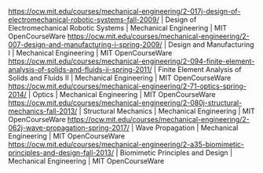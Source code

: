 https://ocw.mit.edu/courses/mechanical-engineering/2-017j-design-of-electromechanical-robotic-systems-fall-2009/ | Design of Electromechanical Robotic Systems | Mechanical Engineering | MIT OpenCourseWare
https://ocw.mit.edu/courses/mechanical-engineering/2-007-design-and-manufacturing-i-spring-2009/ | Design and Manufacturing I | Mechanical Engineering | MIT OpenCourseWare
https://ocw.mit.edu/courses/mechanical-engineering/2-094-finite-element-analysis-of-solids-and-fluids-ii-spring-2011/ | Finite Element Analysis of Solids and Fluids II | Mechanical Engineering | MIT OpenCourseWare
https://ocw.mit.edu/courses/mechanical-engineering/2-71-optics-spring-2014/ | Optics | Mechanical Engineering | MIT OpenCourseWare
https://ocw.mit.edu/courses/mechanical-engineering/2-080j-structural-mechanics-fall-2013/ | Structural Mechanics | Mechanical Engineering | MIT OpenCourseWare
https://ocw.mit.edu/courses/mechanical-engineering/2-062j-wave-propagation-spring-2017/ | Wave Propagation | Mechanical Engineering | MIT OpenCourseWare
https://ocw.mit.edu/courses/mechanical-engineering/2-a35-biomimetic-principles-and-design-fall-2013/ | Biomimetic Principles and Design | Mechanical Engineering | MIT OpenCourseWare
